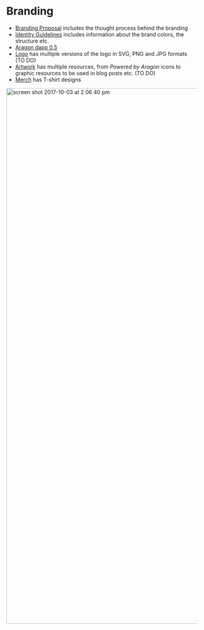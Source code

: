 # Branding

- [Branding Proposal](Branding_Proposal.pdf) includes the thought process behind the branding
- [Identity Guidelines](Identity_Guidelines.pdf) includes information about the brand colors, the structure etc.
- [Aragon dapp 0.5](https://scene.zeplin.io/project/59a827960d4c4cb2274007f5)
- [Logo](logo/index.md) has multiple versions of the logo in SVG, PNG and JPG formats (TO DO)
- [Artwork](artwork/index.md) has multiple resources, from *Powered by Aragon* icons to graphic resources to be used in blog posts etc. (TO DO)
- [Merch](merch/index.md) has T-shirt designs


<img width="1412" alt="screen shot 2017-10-03 at 2 06 40 pm" src="https://user-images.githubusercontent.com/718208/31124299-2e1af6f4-a844-11e7-9c4b-2ccc02fd6588.png">